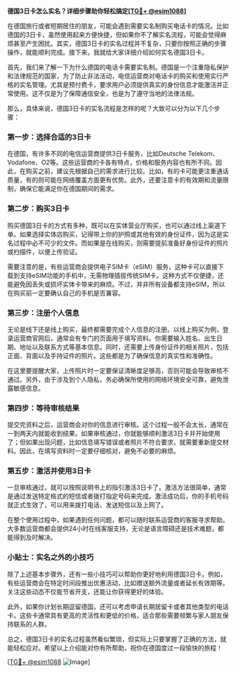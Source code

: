 **德国3日卡怎么实名？详细步骤助你轻松搞定[[TG💪+ @esim1088](https://t.me/s/esim1088)]**

在德国旅行或者短期居住的朋友，可能会遇到需要实名制购买电话卡的情况。比如德国的3日卡，虽然使用起来方便快捷，但如果你不了解实名流程，可能会觉得麻烦甚至产生困扰。其实，德国3日卡的实名过程并不复杂，只要你按照正确的步骤操作，就能顺利完成。接下来，我就给大家详细介绍如何实名德国3日卡。

首先，我们来了解一下为什么德国的电话卡需要实名制。德国是一个注重隐私保护和法律规范的国家，为了防止非法活动，电信运营商对电话卡的购买和使用实行严格的实名管理。尤其是预付费卡，要求用户必须提供真实的身份信息才能激活并正常使用。这不仅是为了保障通信安全，也是为了遵守当地的法律法规。

那么，具体来说，德国3日卡的实名流程是怎样的呢？大致可以分为以下几个步骤：

### 第一步：选择合适的3日卡

在德国，有许多不同的电信运营商提供3日卡服务，比如Deutsche Telekom、Vodafone、O2等。这些运营商的卡各有特点，价格和服务内容也有所不同。因此，在购买之前，建议先根据自己的需求进行比较。比如，有的卡可能更注重通话质量，有的则可能在网络覆盖方面更有优势。此外，还要注意卡的有效期和流量限制，确保它能满足你在德国期间的需求。

### 第二步：购买3日卡

购买德国3日卡的方式有多种，既可以在实体营业厅购买，也可以通过线上渠道下单。如果选择实体店购买，记得带上你的护照或其他有效的身份证件，因为这是实名过程中必不可少的文件。而如果是在线购买，则需要提前准备好身份证件的照片或扫描件，以便上传验证。

需要注意的是，有些运营商会提供电子SIM卡（eSIM）服务，这种卡可以直接下载到支持eSIM功能的手机中，无需物理插拔传统SIM卡。这种方式不仅便捷，还能避免因丢失或损坏实体卡带来的麻烦。不过，并非所有设备都支持eSIM，所以在购买前一定要确认自己的手机是否兼容。

### 第三步：注册个人信息

无论是线下还是线上购买，最终都需要完成个人信息的注册。以线上购买为例，登录运营商官网后，通常会有专门的页面用于填写资料。你需要输入姓名、出生日期、地址以及联系方式等基本信息。同时，还需要上传身份证件的相关照片，包括正面、背面以及手持证件的照片。这些都是为了确保信息的真实性和准确性。

在这里要提醒大家，上传照片时一定要保证清晰度足够高，否则可能会导致审核不通过。另外，由于涉及到个人隐私，务必确保所使用的网络环境安全可靠，避免泄露敏感信息。

### 第四步：等待审核结果

提交完资料之后，运营商会对你的信息进行审核。这个过程一般不会太长，通常在一到两天内就能收到结果。如果审核通过，你就能够顺利激活3日卡并开始使用了；但如果出现问题，比如信息填写错误或者照片不符合要求，就需要重新提交材料。因此，在填写资料时一定要仔细核对，避免不必要的麻烦。

### 第五步：激活并使用3日卡

一旦审核通过，就可以按照说明书上的指引激活3日卡了。激活方法很简单，通常是通过发送特定格式的短信或者拨打指定号码来完成。激活成功后，你的手机号码就正式生效了，可以用来拨打电话、发送短信以及上网了。

在整个使用过程中，如果遇到任何问题，都可以随时联系运营商的客服寻求帮助。大多数运营商都会提供24小时在线客服支持，无论是语言障碍还是技术难题，都能得到及时解决。

### 小贴士：实名之外的小技巧

除了上述基本步骤外，还有一些小技巧可以帮助你更好地利用德国3日卡。例如，有些运营商会在特定时间段推出优惠活动，比如赠送额外流量或者延长有效期等。关注这些动态不仅能节省开支，还能让你获得更好的体验。

此外，如果你计划长期逗留德国，还可以考虑申请长期居留卡或者其他类型的电话卡。这些卡通常具有更高的灵活性和更低的价格，适合那些需要频繁与家人朋友保持联系的人群。

总之，德国3日卡的实名过程虽然看似繁琐，但实际上只要掌握了正确的方法，就能轻松应对。希望以上介绍能对你有所帮助，祝你在德国度过一段愉快的旅程！

[[TG💪+ @esim1088](https://t.me/s/esim1088) ![Image](https://i.postimg.cc/4NQfJmqS/Snipaste-2025-05-13-00-14-12.png)]